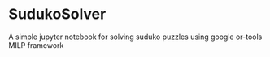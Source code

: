 # SudukoSolver
A simple jupyter notebook for solving suduko puzzles using google or-tools MILP framework
